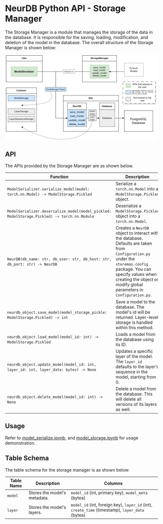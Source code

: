 # NeurDB Python API - Storage Manager
The Storage Manager is a module that manages the storage of the data in the database. It is responsible for the saving, loading, modification, and deletion of the model in the database. The overall structure of the Storage Manager is shown below:

![storage manager structure](./doc/python_api_storage.png)

## API
The APIs provided by the Storage Manager are as shown below.

| Function                                                     | Description                                                  |
| ------------------------------------------------------------ | ------------------------------------------------------------ |
| `ModelSerializer.serialize_model(model: torch.nn.Model) -> ModelStorage.Pickled` | Serialize a `torch.nn.Model` into a `ModelStorage.Pickled` object. |
| `ModelSerializer.deserialize_model(model_pickled: ModelStorage.Pickled) -> torch.nn.Module` | Deserialize a `ModelStorage.Pickled` object into a `torch.nn.Model`. |
| `NeurDB(db_name: str, db_user: str, db_host: str, db_port: str) -> NeurDB` | Creates a `NeurDB` object to interact with the database. Defaults are taken from `Configuration.py` under the `storeman.config` package. You can specify values when creating the object or modify global parameters in `Configuration.py`. |
| `neurdb_object.save_model(model_storage_pickle: ModelStorage.Pickled) -> int` | Save a model to the database. The model's id will be returned. Layer-level storage is handled within this method. |
| `neurdb_object.load_model(model_id: int) -> ModelStorage.Pickled` | Loads a model from the database using its ID.                |
| `neurdb_object.update_model(model_id: int, layer_id: int, layer_data: bytes) -> None` | Updates a specific layer of the model. The `layer_id` defaults to the layer's sequence in the model, starting from 0. |
| `neurdb_object.delete_model(model_id: int) -> None`          | Delete a model from the database. This will delete all versions of its layers as well. |

## Usage
Refer to [model_serialize.ipynb](../example/model_serialize.ipynb), and [model_storage.ipynb](../example/model_storage.ipynb) for usage demonstration.

## Table Schema
The table schema for the storage manager is as shown below:

| Table Name | Description                                                  | Columns                                                      |
| ---------- | ------------------------------------------------------------ | ------------------------------------------------------------ |
| `model`    | Stores the model's metadata.                                 | `model_id` (int, primary key), `model_meta` (bytea) |
| `layer`    | Stores the model's layers.                                   | `model_id` (int, foreign key), `layer_id` (int), `create_time` (timestamp), `layer_data` (bytea) |
